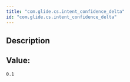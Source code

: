 ```yaml
---
title: "com.glide.cs.intent_confidence_delta"
id: "com.glide.cs.intent_confidence_delta"
---
```

## Description



## Value: 
```
0.1
```